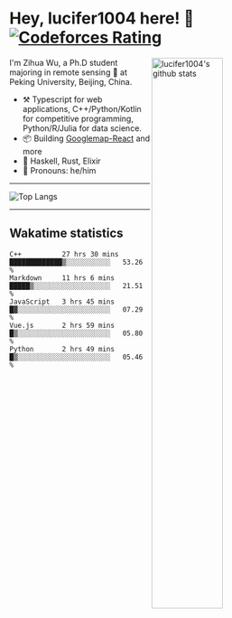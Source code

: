# Hey, lucifer1004 here! :wave: [![Codeforces Rating](https://cfrating.ihcr.top/?user=lucifer1004&style=flat-square)](https://codeforces.com/profile/lucifer1004)

<img width="50%" align="right" alt="lucifer1004's github stats" src="https://github-readme-stats.vercel.app/api?username=lucifer1004&show_icons=true">

I'm Zihua Wu, a Ph.D student majoring in remote sensing :satellite: at Peking University, Beijing, China.

- :hammer_and_pick: Typescript for web applications, C++/Python/Kotlin for competitive programming, Python/R/Julia for data science.
- :package: Building [Googlemap-React](https://github.com/googlemap-react/googlemap-react) and more
- :seedling: Haskell, Rust, Elixir
- :man: Pronouns: he/him

---

![Top Langs](https://github-readme-stats.vercel.app/api/top-langs/?username=lucifer1004&layout=compact)

---

## Wakatime statistics

<!--START_SECTION:waka-->
```text
C++          27 hrs 30 mins  █████████████▒░░░░░░░░░░░   53.26 % 
Markdown     11 hrs 6 mins   █████▒░░░░░░░░░░░░░░░░░░░   21.51 % 
JavaScript   3 hrs 45 mins   █▓░░░░░░░░░░░░░░░░░░░░░░░   07.29 % 
Vue.js       2 hrs 59 mins   █▒░░░░░░░░░░░░░░░░░░░░░░░   05.80 % 
Python       2 hrs 49 mins   █▒░░░░░░░░░░░░░░░░░░░░░░░   05.46 % 
```
<!--END_SECTION:waka-->
